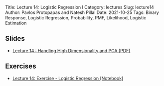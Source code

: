 Title: Lecture 14: Logistic Regression I
Category: lectures
Slug: lecture14
Author: Pavlos Protopapas and Natesh Pillai
Date: 2021-10-25
Tags: Binary Response, Logistic Regression, Probability, PMF, Likelihood, Logistic Estimation

## Slides
- [Lecture 14 : Handling High Dimensionality and PCA (PDF)]({attach}presentation/LogisticRegression_1.pdf)

## Exercises
- [Lecture 14: Exercise - Logistic Regression [Notebook]]({filename}notebook/Exercise_1_skeleton.ipynb)